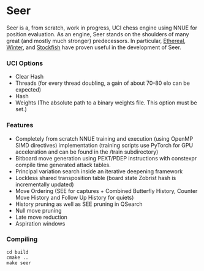 # Seer

Seer is a, from scratch, work in progress, UCI chess engine using NNUE for position evaluation. As an engine, Seer stands on the shoulders of many great (and mostly much stronger) predecessors. 
In particular, [Ethereal](https://github.com/AndyGrant/Ethereal), [Winter](https://github.com/rosenthj/Winter), and [Stockfish](https://github.com/official-stockfish/Stockfish) have proven useful in the development of Seer.

### UCI Options
- Clear Hash
- Threads (for every thread doubling, a gain of about 70-80 elo can be expected)
- Hash
- Weights (The absolute path to a binary weights file. This option must be set.)

### Features
- Completely from scratch NNUE training and execution (using OpenMP SIMD directives) implementation 
  (training scripts use PyTorch for GPU acceleration and can be found in the /train subdirectory)
- Bitboard move generation using PEXT/PDEP instructions with constexpr compile time generated attack tables.
- Principal variation search inside an iterative deepening framework
- Lockless shared transposition table (board state Zobrist hash is incrementally updated)
- Move Ordering (SEE for captures + Combined Butterfly History, Counter Move History and Follow Up History for quiets)
- History pruning as well as SEE pruning in QSearch
- Null move pruning
- Late move reduction
- Aspiration windows

### Compiling

```
cd build
cmake ..
make seer
```
